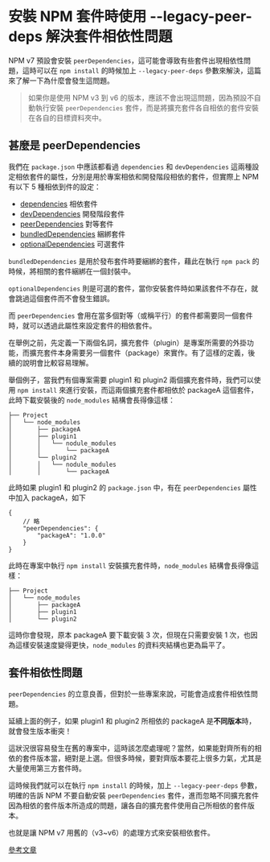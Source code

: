 # 安裝 NPM 套件時使用 --legacy-peer-deps 解決套件相依性問題

NPM v7 預設會安裝 `peerDependencies`，這可能會導致有些套件出現相依性問題，這時可以在 `npm install` 的時候加上 `--legacy-peer-deps` 參數來解決，這篇來了解一下為什麼會發生這問題。

> 如果你是使用 NPM v3 到 v6 的版本，應該不會出現這問題，因為預設不自動執行安裝 `peerDependencies` 套件，而是將擴充套件各自相依的套件安裝在各自的目標資料夾中。

## 甚麼是 peerDependencies

我們在 `package.json` 中應該都看過 `dependencies` 和 `devDependencies` 這兩種設定相依套件的屬性，分別是用於專案相依和開發階段相依的套件，但實際上 NPM 有以下 5 種相依到件的設定：

- [dependencies](https://docs.npmjs.com/cli/v7/configuring-npm/package-json#dependencies) 相依套件
- [devDependencies](https://docs.npmjs.com/cli/v7/configuring-npm/package-json#devdependencies) 開發階段套件
- [peerDependencies](https://docs.npmjs.com/cli/v7/configuring-npm/package-json#peerdependencies) 對等套件
- [bundledDependencies](https://docs.npmjs.com/cli/v7/configuring-npm/package-json#bundleddependencies) 綑綁套件
- [optionalDependencies](https://docs.npmjs.com/cli/v7/configuring-npm/package-json#optionaldependencies) 可選套件

`bundledDependencies` 是用於發布套件時要綑綁的套件，藉此在執行 `npm pack` 的時候，將相關的套件綑綁在一個封裝中。

`optionalDependencies` 則是可選的套件，當你安裝套件時如果該套件不存在，就會跳過這個套件而不會發生錯誤。

而 `peerDependencies` 會用在當多個對等（或稱平行）的套件都需要同一個套件時，就可以透過此屬性來設定套件的相依套件。

在舉例之前，先定義一下兩個名詞，擴充套件（plugin）是專案所需要的外掛功能，而擴充套件本身需要另一個套件（package）來實作。有了這樣的定義，後續的說明會比較容易理解。

舉個例子，當我們有個專案需要 plugin1 和 plugin2 兩個擴充套件時，我們可以使用 `npm install` 來進行安裝，而這兩個擴充套件都相依於 packageA 這個套件，此時下載安裝後的 `node_modules` 結構會長得像這樣：

```
├── Project
│   └── node_modules
│       ├── packageA
│       ├── plugin1
│       │   └── nodule_modules
│       │       └── packageA
│       └── plugin2
│       │   └── nodule_modules
│       │       └── packageA
```

此時如果 plugin1 和 plugin2 的 `package.json` 中，有在 `peerDependencies` 屬性中加入 packageA，如下

```
{
    // 略
    "peerDependencies": {
        "packageA": "1.0.0"
    }
}
```

此時在專案中執行 `npm install` 安裝擴充套件時，`node_modules` 結構會長得像這樣：

```
├── Project
│   └── node_modules
│       ├── packageA
│       ├── plugin1
│       └── plugin2
```

這時你會發現，原本 packageA 要下載安裝 3 次，但現在只需要安裝 1 次，也因為這樣安裝速度變得更快，`node_modules` 的資料夾結構也更為扁平了。

## 套件相依性問題

`peerDependencies` 的立意良善，但對於一些專案來說，可能會造成套件相依性問題。

延續上面的例子，如果 plugin1 和 plugin2 所相依的 packageA 是**不同版本**時，就會發生版本衝突！

這狀況很容易發生在舊的專案中，這時該怎麼處理呢？當然，如果能對齊所有的相依的套件版本當，絕對是上選。但很多時候，要對齊版本要花上很多力氣，尤其是大量使用第三方套件時。

這時候我們就可以在執行 `npm install` 的時候，加上 `--legacy-peer-deps` 參數，明確的告訴 NPM 不要自動安裝 `peerDependencies` 套件，進而忽略不同擴充套件因為相依的套件版本所造成的問題，讓各自的擴充套件使用自己所相依的套件版本。

也就是讓 NPM v7 用舊的（v3~v6）的處理方式來安裝相依套件。

[參考文章](https://blog.poychang.net/npm-install-with-legacy-peer-deps/)

